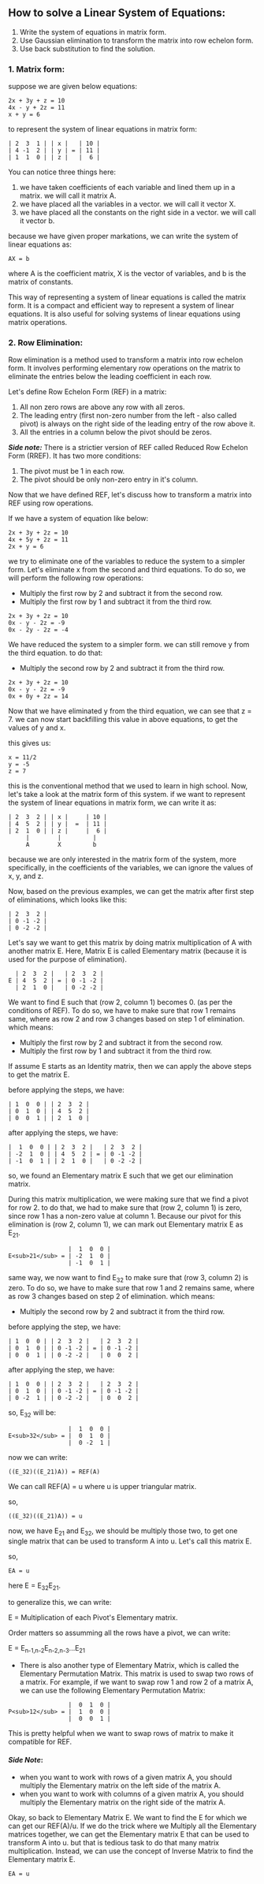 ## How to solve a Linear System of Equations:
1. Write the system of equations in matrix form.
2. Use Gaussian elimination to transform the matrix into row echelon form.
3. Use back substitution to find the solution.

### 1. Matrix form:
suppose we are given below equations:

```
2x + 3y + z = 10
4x - y + 2z = 11
x + y = 6
```

to represent the system of linear equations in matrix form:

```
| 2  3  1 | | x |   | 10 |
| 4 -1  2 | | y | = | 11 |
| 1  1  0 | | z |   |  6 |
```

You can notice three things here:
1. we have taken coefficients of each variable and lined them up in a matrix. we will call it matrix A.
2. we have placed all the variables in a vector. we will call it vector X.
3. we have placed all the constants on the right side in a vector. we will call it vector b.

because we have given proper markations, we can write the system of linear equations as:

```
AX = b
```

where A is the coefficient matrix, X is the vector of variables, and b is the matrix of constants.

This way of representing a system of linear equations is called the matrix form. It is a compact and efficient way to represent a system of linear equations. It is also useful for solving systems of linear equations using matrix operations.

### 2. Row Elimination:
Row elimination is a method used to transform a matrix into row echelon form. It involves performing elementary row operations on the matrix to eliminate the entries below the leading coefficient in each row.

Let's define Row Echelon Form (REF) in a matrix:
1. All non zero rows are above any row with all zeros.
2. The leading entry (first non-zero number from the left - also called pivot) is always on the right side of the leading entry of the row above it.
3. All the entries in a column below the pivot should be zeros.

***Side note:*** There is a strictier version of REF called Reduced Row Echelon Form (RREF). It has two more conditions:
1. The pivot must be 1 in each row.
2. The pivot should be only non-zero entry in  it's column.

Now that we have defined REF, let's discuss how to transform a matrix into REF using row operations.

If we have a system of equation like below:

```
2x + 3y + 2z = 10
4x + 5y + 2z = 11
2x + y = 6
```

we try to eliminate one of the variables to reduce the system to a simpler form. Let's eliminate x from the second and third equations. To do so, we will perform the following row operations:
- Multiply the first row by 2 and subtract it from the second row.
- Multiply the first row by 1 and subtract it from the third row.

```
2x + 3y + 2z = 10
0x - y - 2z = -9
0x - 2y - 2z = -4
```

We have reduced the system to a simpler form. we can still remove y from the third equation. to do that:
- Multiply the second row by 2 and subtract it from the third row.

```
2x + 3y + 2z = 10
0x - y - 2z = -9
0x + 0y + 2z = 14
```

Now that we have eliminated y from the third equation, we can see that z = 7.
we can now start backfilling this value in above equations, to get the values of y and x.

this gives us:

```
x = 11/2
y = -5
z = 7
```

this is the conventional method that we used to learn in high school. Now, let's take a look at the matrix form of this system.
if we want to represent the system of linear equations in matrix form, we can write it as:

```
| 2  3  2 | | x |     | 10 |
| 4  5  2 | | y |  =  | 11 |
| 2  1  0 | | z |     |  6 |
     |        |         |
     A        X         b
```

because we are only interested in the matrix form of the system, more specifically, in the coefficients of the variables, we can ignore the values of x, y, and z.

Now, based on the previous examples, we can get the matrix after first step of eliminations, which looks like this:

```
| 2  3  2 |
| 0 -1 -2 |
| 0 -2 -2 |
```

Let's say we want to get this matrix by doing matrix multiplication of A with another matrix E. Here, Matrix E is called Elementary matrix (because it is used for the purpose of elimination).

```
  | 2  3  2 |   | 2  3  2 |
E | 4  5  2 | = | 0 -1 -2 |
  | 2  1  0 |   | 0 -2 -2 |
```
We want to find E such that (row 2, column 1) becomes 0. (as per the conditions of REF). To do so, we have to make sure that row 1 remains same, where as row 2 and row 3 changes based on step 1 of elimination. which means:
- Multiply the first row by 2 and subtract it from the second row.
- Multiply the first row by 1 and subtract it from the third row.

If assume E starts as an Identity matrix, then we can apply the above steps to get the matrix E.

before applying the steps, we have:

```
| 1  0  0 | | 2  3  2 |
| 0  1  0 | | 4  5  2 |
| 0  0  1 | | 2  1  0 |
```

after applying the steps, we have:

```
|  1  0  0 | | 2  3  2 |   | 2  3  2 |
| -2  1  0 | | 4  5  2 | = | 0 -1 -2 |
| -1  0  1 | | 2  1  0 |   | 0 -2 -2 |
```

so, we found an Elementary matrix E such that we get our elimination matrix.

During this matrix multiplication, we were making sure that we find a pivot for row 2. to do that, we had to make sure that (row 2, column 1) is zero, since row 1 has a non-zero value at column 1. Because our pivot for this elimination is (row 2, column 1), we can mark out Elementary matrix E as E<sub>21</sub>.

```
                 |  1  0  0 |
E<sub>21</sub> = | -2  1  0 |
                 | -1  0  1 |
```

same way, we now want to find E<sub>32</sub> to make sure that (row 3, column 2) is zero. To do so, we have to make sure that row 1 and 2 remains same, where as row 3 changes based on step 2 of elimination. which means:
- Multiply the second row by 2 and subtract it from the third row.

before applying the step, we have:

```
| 1  0  0 | | 2  3  2 |   | 2  3  2 |
| 0  1  0 | | 0 -1 -2 | = | 0 -1 -2 |
| 0  0  1 | | 0 -2 -2 |   | 0  0  2 |
```

after applying the step, we have:

```
| 1  0  0 | | 2  3  2 |   | 2  3  2 |
| 0  1  0 | | 0 -1 -2 | = | 0 -1 -2 |
| 0 -2  1 | | 0 -2 -2 |   | 0  0  2 |
```

so, E<sub>32</sub> will be:

```
                 |  1  0  0 |
E<sub>32</sub> = |  0  1  0 |
                 |  0 -2  1 |
```

now we can write:

```
((E_32)((E_21)A)) = REF(A)
```

We can call REF(A) = u where u is upper triangular matrix.

so,

```
((E_32)((E_21)A)) = u
```

now, we have E<sub>21</sub> and E<sub>32</sub>, we should be multiply those two, to get one single matrix that can be used to transform A into u. Let's call this matrix E.

so,

```
EA = u
```

here E = E<sub>32</sub>E<sub>21</sub>.

to generalize this, we can write:

E = Multiplication of each Pivot's Elementary matrix.

Order matters so assumming all the rows have a pivot, we can write:

E = E<sub>n-1,n-2</sub>E<sub>n-2,n-3</sub>...E<sub>21</sub>

- There is also another type of Elementary Matrix, which is called the Elementary Permutation Matrix. This matrix is used to swap two rows of a matrix. For example, if we want to swap row 1 and row 2 of a matrix A, we can use the following Elementary Permutation Matrix:

```
                 |  0  1  0 |
P<sub>12</sub> = |  1  0  0 |
                 |  0  0  1 |
```

This is pretty helpful when we want to swap rows of matrix to make it compatible for REF.

#### ***Side Note***:
- when you want to work with rows of a given matrix A, you should multiply the Elementary matrix on the left side of the matrix A.
- when you want to work with columns of a given matrix A, you should multiply the Elementary matrix on the right side of the matrix A.

Okay, so back to Elementary Matrix E. We want to find the E for which we can get our REF(A)/u.
If we do the trick where we Multiply all the Elementary matrices together, we can get the Elementary matrix E that can be used to transform A into u. but that is tedious task to do that many matrix multiplication. Instead, we can use the concept of Inverse Matrix to find the Elementary matrix E.

```
EA = u
```
